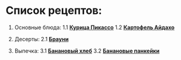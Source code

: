 # Список рецептов:

1. Основные блюда:
	1.1 [**Курица Пикассо**](chicken_picasso.md)
	1.2 [**Картофель Айдахо**](potatoes_idaho.md)

2. Десерты:
	2.1 [**Брауни**](brownie.md) 

3. Выпечка:
	3.1 [**Банановый хлеб**](banana_bread.md)
	3.2 [**Банановые панкейки**](banana_pancakes.md)